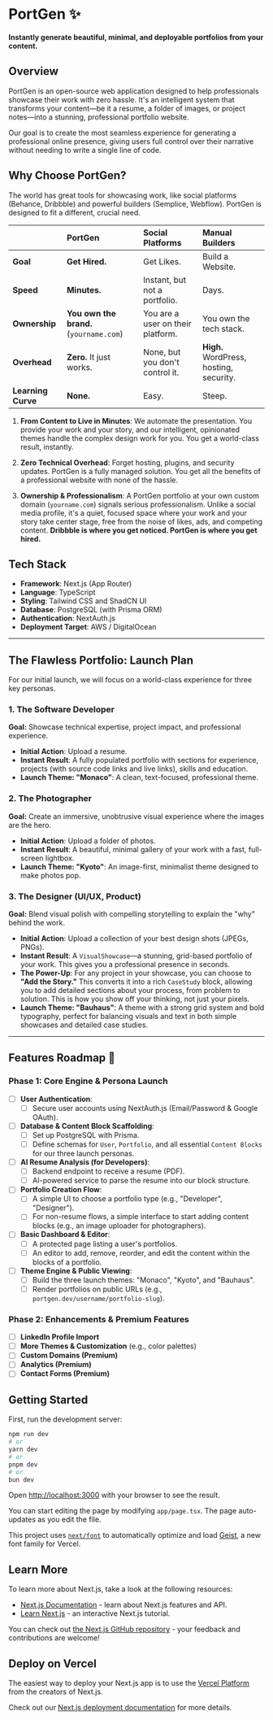 # PortGen ✨

**Instantly generate beautiful, minimal, and deployable portfolios from your content.**

## Overview

PortGen is an open-source web application designed to help professionals showcase their work with zero hassle. It's an intelligent system that transforms your content—be it a resume, a folder of images, or project notes—into a stunning, professional portfolio website.

Our goal is to create the most seamless experience for generating a professional online presence, giving users full control over their narrative without needing to write a single line of code.

## Why Choose PortGen?

The world has great tools for showcasing work, like social platforms (Behance, Dribbble) and powerful builders (Semplice, Webflow). PortGen is designed to fit a different, crucial need.

|                    | PortGen                                 | Social Platforms                  | Manual Builders                         |
| :----------------- | :-------------------------------------- | :-------------------------------- | :-------------------------------------- |
| **Goal**           | **Get Hired.**                          | Get Likes.                        | Build a Website.                        |
| **Speed**          | **Minutes.**                            | Instant, but not a portfolio.     | Days.                                   |
| **Ownership**      | **You own the brand.** (`yourname.com`) | You are a user on their platform. | You own the tech stack.                 |
| **Overhead**       | **Zero.** It just works.                | None, but you don't control it.   | **High.** WordPress, hosting, security. |
| **Learning Curve** | **None.**                               | Easy.                             | Steep.                                  |

1.  **From Content to Live in Minutes**: We automate the presentation. You provide your work and your story, and our intelligent, opinionated themes handle the complex design work for you. You get a world-class result, instantly.

2.  **Zero Technical Overhead**: Forget hosting, plugins, and security updates. PortGen is a fully managed solution. You get all the benefits of a professional website with none of the hassle.

3.  **Ownership & Professionalism**: A PortGen portfolio at your own custom domain (`yourname.com`) signals serious professionalism. Unlike a social media profile, it's a quiet, focused space where your work and your story take center stage, free from the noise of likes, ads, and competing content. **Dribbble is where you get noticed. PortGen is where you get hired.**

## Tech Stack

- **Framework**: Next.js (App Router)
- **Language**: TypeScript
- **Styling**: Tailwind CSS and ShadCN UI
- **Database**: PostgreSQL (with Prisma ORM)
- **Authentication**: NextAuth.js
- **Deployment Target**: AWS / DigitalOcean

---

## The Flawless Portfolio: Launch Plan

For our initial launch, we will focus on a world-class experience for three key personas.

### 1. The Software Developer

**Goal:** Showcase technical expertise, project impact, and professional experience.

- **Initial Action**: Upload a resume.
- **Instant Result**: A fully populated portfolio with sections for experience, projects (with source code links and live links), skills and education.
- **Launch Theme: "Monaco"**: A clean, text-focused, professional theme.

### 2. The Photographer

**Goal:** Create an immersive, unobtrusive visual experience where the images are the hero.

- **Initial Action**: Upload a folder of photos.
- **Instant Result**: A beautiful, minimal gallery of your work with a fast, full-screen lightbox.
- **Launch Theme: "Kyoto"**: An image-first, minimalist theme designed to make photos pop.

### 3. The Designer (UI/UX, Product)

**Goal:** Blend visual polish with compelling storytelling to explain the "why" behind the work.

- **Initial Action**: Upload a collection of your best design shots (JPEGs, PNGs).
- **Instant Result**: A `VisualShowcase`—a stunning, grid-based portfolio of your work. This gives you a professional presence in seconds.
- **The Power-Up**: For any project in your showcase, you can choose to **"Add the Story."** This converts it into a rich `CaseStudy` block, allowing you to add detailed sections about your process, from problem to solution. This is how you show off your thinking, not just your pixels.
- **Launch Theme: "Bauhaus"**: A theme with a strong grid system and bold typography, perfect for balancing visuals and text in both simple showcases and detailed case studies.

---

## Features Roadmap 🚀

### Phase 1: Core Engine & Persona Launch

- [ ] **User Authentication**:
  - [ ] Secure user accounts using NextAuth.js (Email/Password & Google OAuth).
- [ ] **Database & Content Block Scaffolding**:
  - [ ] Set up PostgreSQL with Prisma.
  - [ ] Define schemas for `User`, `Portfolio`, and all essential `Content Blocks` for our three launch personas.
- [ ] **AI Resume Analysis (for Developers)**:
  - [ ] Backend endpoint to receive a resume (PDF).
  - [ ] AI-powered service to parse the resume into our block structure.
- [ ] **Portfolio Creation Flow**:
  - [ ] A simple UI to choose a portfolio type (e.g., "Developer", "Designer").
  - [ ] For non-resume flows, a simple interface to start adding content blocks (e.g., an image uploader for photographers).
- [ ] **Basic Dashboard & Editor**:
  - [ ] A protected page listing a user's portfolios.
  - [ ] An editor to add, remove, reorder, and edit the content within the blocks of a portfolio.
- [ ] **Theme Engine & Public Viewing**:
  - [ ] Build the three launch themes: "Monaco", "Kyoto", and "Bauhaus".
  - [ ] Render portfolios on public URLs (e.g., `portgen.dev/username/portfolio-slug`).

### Phase 2: Enhancements & Premium Features

- [ ] **LinkedIn Profile Import**
- [ ] **More Themes & Customization** (e.g., color palettes)
- [ ] **Custom Domains (Premium)**
- [ ] **Analytics (Premium)**
- [ ] **Contact Forms (Premium)**

## Getting Started

First, run the development server:

```bash
npm run dev
# or
yarn dev
# or
pnpm dev
# or
bun dev
```

Open [http://localhost:3000](http://localhost:3000) with your browser to see the result.

You can start editing the page by modifying `app/page.tsx`. The page auto-updates as you edit the file.

This project uses [`next/font`](https://nextjs.org/docs/app/building-your-application/optimizing/fonts) to automatically optimize and load [Geist](https://vercel.com/font), a new font family for Vercel.

## Learn More

To learn more about Next.js, take a look at the following resources:

- [Next.js Documentation](https://nextjs.org/docs) - learn about Next.js features and API.
- [Learn Next.js](https://nextjs.org/learn) - an interactive Next.js tutorial.

You can check out [the Next.js GitHub repository](https://github.com/vercel/next.js) - your feedback and contributions are welcome!

## Deploy on Vercel

The easiest way to deploy your Next.js app is to use the [Vercel Platform](https://vercel.com/new?utm_medium=default-template&filter=next.js&utm_source=create-next-app&utm_campaign=create-next-app-readme) from the creators of Next.js.

Check out our [Next.js deployment documentation](https://nextjs.org/docs/app/building-your-application/deploying) for more details.
